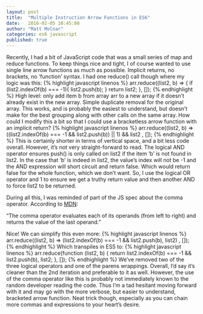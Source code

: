 ```yaml
---
layout: post
title:  "Multiple Instruction Arrow Functions in ES6"
date:   2016-02-05 16:45:00
author: "Matt Molnar"
categories: es6 javascript
published: true
---
```


Recently, I had a bit of JavaScript code that was a small series of map and reduce functions. To keep things nice and tight, I of course wanted to use single line arrow functions as much as possible. Implicit returns, no brackets, no ‘function’ syntax. I had one reduce() call though where my logic was this:
{% highlight javascript linenos %}
arr.reduce((list2, b) => {
          if (list2.indexOf(b) === -1){
            list2.push(b);
          }
          return list2;
        }, []);
{% endhighlight %}
High level: only add item b from array arr to a new array if it doesn’t already exist in the new array. Simple duplicate removal for the original array. This works, and is probably the easiest to understand, but doesn’t make for the best grouping along with other calls on the same array. How could I modify this a bit so that I could use a bracketless arrow function with an implicit return?
{% highlight javascript linenos %}
arr.reduce((list2, b) =>
          ((list2.indexOf(b) === -1 && list2.push(b)) || 1) && list2
        , []);
{% endhighlight %}
This is certainly shorter in terms of vertical space, and a bit less code overall. However, it’s not very straight-forward to read. The logical AND operator ensures push() is only called on list2 if the item ‘b’ is not found in list2. In the case that ‘b’ is indeed in list2, the value’s index will not be -1 and the AND expression will short circuit and return false. Which would return false for the whole function, which we don’t want. So, I use the logical OR operator and 1 to ensure we get a truthy return value and then another AND to force list2 to be returned.

During all this, I was reminded of part of the JS spec about the comma operator. According to [MDN][comma]:

“The comma operator evaluates each of its operands (from left to right) and returns the value of the last operand.”

Nice! We can simplify this even more:
{% highlight javascript linenos %}
arr.reduce((list2, b) =>
          (list2.indexOf(b) === -1 && list2.push(b), list2)
        , []);
{% endhighlight %}
Which transpiles in ES5 to:
{% highlight javascript linenos %}
arr.reduce(function (list2, b) {
          return list2.indexOf(b) === -1 && list2.push(b), list2;
}, []);
{% endhighlight %}
We’ve removed two of the three logical operators and one of the parens wrappings. Overall, I’d say it’s cleaner than the 2nd iteration and preferable to it as well. However, the use of the comma operator like this is probably not immediately known to the random developer reading the code. Thus I’m a tad hesitant moving forward with it and may go with the more verbose, but easier to understand, bracketed arrow function. Neat trick though, especially as you can chain more commas and expressions to your heart’s desire.

[comma]: https://developer.mozilla.org/en-US/docs/Web/JavaScript/Reference/Operators/Comma_Operator
